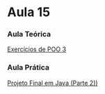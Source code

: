 # Aula 15<br>

### Aula Teórica<br>
[Exercícios de POO 3](https://www.youtube.com/watch?v=h2T5cktV79w)
<br>

### Aula Prática<br>
[Projeto Final em Java (Parte 2))](https://www.youtube.com/watch?v=LSEz2GQtP0E)